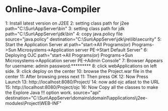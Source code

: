 # Online-Java-Compiler

1: Install latest version on J2EE
2: setting class path for j2ee
    path="C:\Sun\AppServer\bin"
3: setting class path for jdk
    path="C:\Sun\AppServer\jdk\bin"
4: copy java.policy file 
      source="java.policy"
     destination="C:\Sun\AppServer\jdk\jre\lib\security"
5: Start the Application Server at
    path="start->All Programs(or) Programs->Sun Microsystems->Application server PE->Start Default Server"
6: Deploying OJC
    path="start->All Programs(or) Programs->Sun Microsystems->Application server PE->Admin Console"
7: Browser Appears for 
    username: admin
    password:*********
8: click webApplications on left side.
9: click deploy on the center
10: browse the Project.war file in the center
11: After browsing press next
11: Then  press OK
12: Now Press Launch
13: http://localhost:8080/Project/
14:  now add ojc atlast to the URL
15: http://localhost:8080/Project/ojc
16: Now Copy all the classes to make the Explore Java !!! option work.
      source="api"
     destination="C:\Sun\AppServer\domains\domain1\applications\j2ee-modules\Project\WEB-INF"
